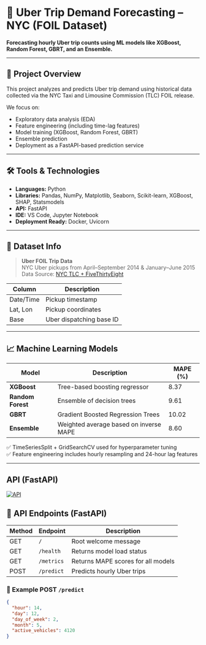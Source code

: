 # 🚕 Uber Trip Demand Forecasting – NYC (FOIL Dataset)

**Forecasting hourly Uber trip counts using ML models like XGBoost, Random Forest, GBRT, and an Ensemble.**





---

## 📌 Project Overview

This project analyzes and predicts Uber trip demand using historical data collected via the NYC Taxi and Limousine Commission (TLC) FOIL release.

We focus on:
- Exploratory data analysis (EDA)
- Feature engineering (including time-lag features)
- Model training (XGBoost, Random Forest, GBRT)
- Ensemble prediction
- Deployment as a FastAPI-based prediction service

---

## 🛠️ Tools & Technologies

- **Languages:** Python
- **Libraries:** Pandas, NumPy, Matplotlib, Seaborn, Scikit-learn, XGBoost, SHAP, Statsmodels
- **API:** FastAPI
- **IDE:** VS Code, Jupyter Notebook
- **Deployment Ready:** Docker, Uvicorn

---

## 📂 Dataset Info

> **Uber FOIL Trip Data**  
NYC Uber pickups from April–September 2014 & January–June 2015  
Data Source: [NYC TLC + FiveThirtyEight](https://github.com/fivethirtyeight/uber-tlc-foil-response)

| Column | Description |
|--------|-------------|
| Date/Time | Pickup timestamp |
| Lat, Lon | Pickup coordinates |
| Base | Uber dispatching base ID |

---

## 📈 Machine Learning Models

| Model           | Description                          | MAPE (%) |
|----------------|--------------------------------------|----------|
| **XGBoost**     | Tree-based boosting regressor         | 8.37     |
| **Random Forest** | Ensemble of decision trees            | 9.61     |
| **GBRT**        | Gradient Boosted Regression Trees     | 10.02    |
| **Ensemble**    | Weighted average based on inverse MAPE | 8.60     |

✅ TimeSeriesSplit + GridSearchCV used for hyperparameter tuning  
✅ Feature engineering includes hourly resampling and 24-hour lag features

---
## API (FastAPI)

[![API](https://img.shields.io/badge/Live-Render-success?style=for-the-badge&logo=fastapi)](https://uber-trip-analysis.onrender.com)

## 🔌 API Endpoints (FastAPI)

| Method | Endpoint      | Description                        |
|--------|---------------|------------------------------------|
| GET    | `/`           | Root welcome message               |
| GET    | `/health`     | Returns model load status          |
| GET    | `/metrics`    | Returns MAPE scores for all models |
| POST   | `/predict`    | Predicts hourly Uber trips         |

### 🔧 Example POST `/predict`
```json
{
  "hour": 14,
  "day": 12,
  "day_of_week": 2,
  "month": 5,
  "active_vehicles": 4120
}
